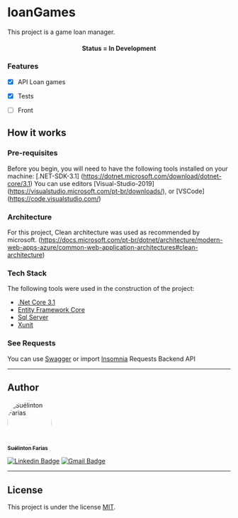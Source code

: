 # loanGames
This project is a game loan manager.


<h4 align="center"> 
	Status = In Development
</h4>

### Features

- [x] API Loan games
- [x] Tests
- [ ] Front


## How it works

### Pre-requisites

Before you begin, you will need to have the following tools installed on your machine:
[.NET-SDK-3.1] (https://dotnet.microsoft.com/download/dotnet-core/3.1)
You can use editors
[Visual-Studio-2019] (https://visualstudio.microsoft.com/pt-br/downloads/), or [VSCode] (https://code.visualstudio.com/)

### Architecture

For this project, Clean architecture was used as recommended by microsoft. (https://docs.microsoft.com/pt-br/dotnet/architecture/modern-web-apps-azure/common-web-application-architectures#clean-architecture) 

### Tech Stack

The following tools were used in the construction of the project:

- [.Net Core 3.1](https://dotnet.microsoft.com/download/dotnet-core/3.1)
- [Entity Framework Core](https://www.nuget.org/packages/Microsoft.EntityFrameworkCore)
- [Sql Server](https://www.microsoft.com/pt-br/sql-server/sql-server-downloads)
- [Xunit](https://xunit.net/)

### See Requests

You can use [Swagger](https://localhost:5001/swagger/index.html) or import [Insomnia](https://github.com/suelinton/loanGames/blob/master/Insomnia_2020-12-23.json) Requests Backend API 


---
## Author

<a href="https://www.linkedin.com/in/suelinton/">
 <img style="border-radius: 50%;" src="https://avatars3.githubusercontent.com/u/9926390?s=400&u=ca6506a53d8846aaede9cfe9430f1bb8161da717&v=4" width="100px;" alt="Suélinton Farias"/>
 <br />
 <sub><b>Suélinton Farias</b></sub>
 <br />

[![Linkedin Badge](https://img.shields.io/badge/-Suelinton-blue?style=flat-square&logo=Linkedin&logoColor=white&link=https://www.linkedin.com/in/suelinton/)](https://www.linkedin.com/in/tgmarinho/) 
[![Gmail Badge](https://img.shields.io/badge/-suelinton.farias@gmail.com-c14438?style=flat-square&logo=Gmail&logoColor=white&link=mailto:suelinton.farias@gmail.com)](mailto:tgmarinho@gmail.com)

---

## License

This project is under the license [MIT](./LICENSE).